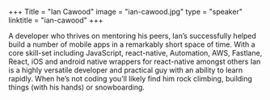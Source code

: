 +++
Title = "Ian Cawood"
image = "ian-cawood.jpg"
type = "speaker"
linktitle = "ian-cawood"
+++

A developer who thrives on mentoring his peers, Ian’s successfully helped build a number of mobile apps in a remarkably short space of time. With a core skill-set including JavaScript, react-native, Automation, AWS, Fastlane, React, iOS and android native wrappers for react-native amongst others Ian is a highly versatile developer and practical guy with an ability to learn rapidly. When he’s not coding you’ll likely find him rock climbing, building things (with his hands) or snowboarding.
